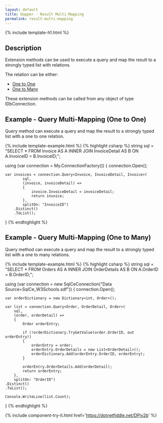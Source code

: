 ```yaml
---
layout: default
title: Dapper - Result Multi-Mapping 
permalink: result-multi-mapping
---
```


{% include template-h1.html %}

## Description
Extension methods can be used to execute a query and map the result to a strongly typed list with relations.

The relation can be either:
- [One to One](#example---query-multi-mapping-one-to-one)
- [One to Many](#example---query-multi-mapping-one-to-many)

These extension methods can be called from any object of type IDbConnection.
## Example - Query Multi-Mapping (One to One)
Query method can execute a query and map the result to a strongly typed list with a one to one relation.

{% include template-example.html %} {% highlight csharp %}
string sql = "SELECT * FROM Invoice AS A INNER JOIN InvoiceDetail AS B ON A.InvoiceID = B.InvoiceID;";

using (var connection = My.ConnectionFactory())
{
    connection.Open();

    var invoices = connection.Query<Invoice, InvoiceDetail, Invoice>(
            sql,
            (invoice, invoiceDetail) =>
            {
                invoice.InvoiceDetail = invoiceDetail;
                return invoice;
            },
            splitOn: "InvoiceID")
        .Distinct()
        .ToList();
}
{% endhighlight %}

## Example - Query Multi-Mapping (One to Many)
Query method can execute a query and map the result to a strongly typed list with a one to many relations.

{% include template-example.html %} {% highlight csharp %}
string sql = "SELECT * FROM Orders AS A INNER JOIN OrderDetails AS B ON A.OrderID = B.OrderID;";

using (var connection = new SqlCeConnection("Data Source=SqlCe_W3Schools.sdf"))
{
    connection.Open();
    
    var orderDictionary = new Dictionary<int, Order>();
    
    var list = connection.Query<Order, OrderDetail, Order>(
        sql,
        (order, orderDetail) =>
        {
          	Order orderEntry;
          
          	if (!orderDictionary.TryGetValue(order.OrderID, out orderEntry))
          	{
              	orderEntry = order;
              	orderEntry.OrderDetails = new List<OrderDetail>();
              	orderDictionary.Add(orderEntry.OrderID, orderEntry);
          	}
        
          	orderEntry.OrderDetails.Add(orderDetail);
          	return orderEntry;
        },
        splitOn: "OrderID")
    .Distinct()
    .ToList();
    
    Console.WriteLine(list.Count);
}
{% endhighlight %}

{% include component-try-it.html href='https://dotnetfiddle.net/DPiy2b' %}

